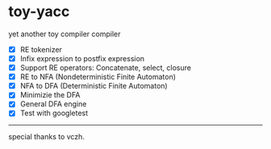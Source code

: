 # toy-yacc
yet another toy compiler compiler

- [x] RE tokenizer
- [x] Infix expression to postfix expression
- [x] Support RE operators: Concatenate, select, closure
- [x] RE to NFA (Nondeterministic Finite Automaton)
- [x] NFA to DFA (Deterministic Finite Automaton)
- [x] Minimizie the DFA
- [x] General DFA engine
- [x] Test with googletest

----
special thanks to vczh.
